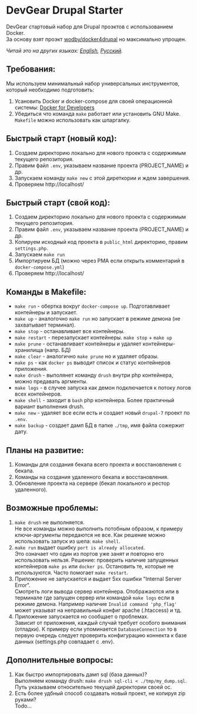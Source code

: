# DevGear Drupal Starter

DevGear стартовый набор для Drupal проэктов с использованием Docker.  
За основу взят проэкт [wodby/docker4drupal](https://github.com/wodby/docker4drupal) но максимально упрощен.

*Читай это на других языках: [English](README.md), [Русский](README.ru.md).*

## Требования:

Мы используем минимальный набор универсальных инструментов, который необходимо подготовить:

1. Усановить Docker и docker-compose для своей операционной системы: [Docker for Developers](https://www.docker.com/get-started)
2. Убедиться что команда `make` работает или установить GNU Make. `Makefile` можно использовать как шпаргалку.

## Быстрый старт (новый код):

1. Создаем директорию локально для нового проекта с содержимым текущего репозитория.
2. Правим файл `.env`, указываем название проекта (PROJECT_NAME) и др.
3. Запускаем команду `make new` с этой диреткории и ждем завершения.
4. Проверяем http://localhost/

## Быстрый старт (свой код):

1. Создаем директорию локально для нового проекта с содержимым текущего репозитория.
2. Правим файл `.env`, указываем название проекта (PROJECT_NAME) и др.
3. Копируем исходный код проекта в `public_html` директорию, правим `settings.php`.
4. Запускаем `make run`
5. Импортируем БД (можно через PMA если открыть комментарий в `docker-compose.yml`)
6. Проверяем http://localhost/

## Команды в Makefile:

- `make run`  - обертка вокруг `docker-compose up`. Подготавливает контейнеры и запускает.
- `make up`  - аналогочно `make run` но запускает в режиме демона (не захватывает терминал).
- `make stop` - останавливает все контейнеры.
- `make restart` - перезапускает контейнеры. `make stop` + `make up`
- `make prune` - останавливает контейнеры и удаляет контейнеры-хранилища (напр. БД)
- `make clear` - аналогично `make prune` но и удаляет образы.
- `make ps` - как `docker ps` выводит список и статус контейнеров приложения.
- `make drush` - выполянет команду `drush` внутри php контейнера, можно предавать аргменты.
- `make logs` - в случее запуска как демон подключается к потоку логов всех контейнеров.
- `make shell` - заходит в `bash` php контейнера. Более практичный вариант выполнения drush.
- `make new` - удаляет все если есть и создает новый `drupal-7` проект по `.env`.
- `make backup` - создает дамп БД в папке `./tmp`, имя файла сожержит дату.

## Планы на развитие:
1. Команды для создания бекапа всего проекта и восстановления с бекапа.
2. Команды на создания удаленного бекапа и восстановления.
3. Обновление проекта на сервере (бекап локального и рестор удаленного).

## Возможные проблемы:
1. `make drush` не выполняется.   
Не все команды можно выполнить потобным образом, к примеру ключи-аргументы передаются не все. Как решение можно использовать запуск из шела: `make shell`.
2. `make run` выдает ошибку `port is already allocated`.  
Это означает что один из портов уже занят и повторно его использовать нельзя. Решение: проверить наличие запущенных контейнеров `make ps` или `docker ps`. Остановить те, которые не используются. Часто помогает `make restart`.
3. Приложение не запускается и выдает 5хх ошибки "Internal Server Error".  
Смотреть логи вывода сервер контейнера. Отображаются или в терминале где запущен сервер или командой `make logs` если в режиме демона. Например наличие `Invalid command 'php_flag'` может указыват на неправильный конфиг apache (.htaccess) и тд.
4. Приложение запускается но сообщает о проблемах.  
Зависит от приложения, каждый случай требует особого внимания (отладки). К примеру если упоминается `DatabaseConnection` то в первую очередь следует проверить конфигурацию коннекта к базе данных (settings.php совпадает с .env).

## Дополнительные вопросы:
1. Как быстро импортировать дамп sql (база данных)?  
Выполняем команду drush:
`make drush sql-cli < ./tmp/my_dump.sql`. Путь указываем относительно текущей директории своей ос.
2. Есть более удбный способ создавать новый проект, не копируя zip руками?  
Todo...